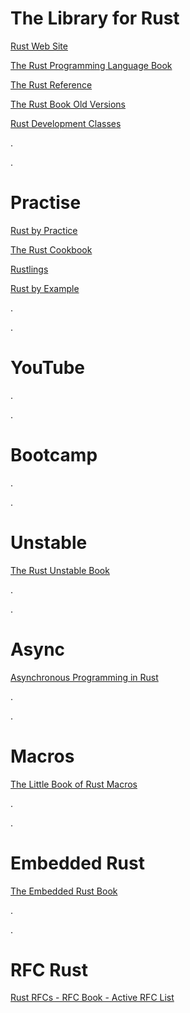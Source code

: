 # The Library for Rust

[Rust Web Site](https://www.rust-lang.org/learn)

[The Rust Programming Language Book](https://doc.rust-lang.org/book/)

[The Rust Reference](https://doc.rust-lang.org/stable/reference/introduction.html)

[The Rust Book Old Versions](https://doc.rust-lang.org/1.30.0/book/index.html)

[Rust Development Classes](https://rust-classes.com/preface)

.

.

# Practise

[Rust by Practice](https://practice.course.rs/why-exercise.html)

[The Rust Cookbook](https://rust-lang-nursery.github.io/rust-cookbook/)

[Rustlings](https://github.com/rust-lang/rustlings/)

[Rust by Example](https://doc.rust-lang.org/rust-by-example/index.html)

.

.

# YouTube


.

.
# Bootcamp


.

.
# Unstable

[The Rust Unstable Book](https://doc.rust-lang.org/nightly/unstable-book/)

.

.

# Async

[Asynchronous Programming in Rust](https://rust-lang.github.io/async-book/intro.html)

.

.

# Macros

[The Little Book of Rust Macros](https://veykril.github.io/tlborm/)

.

.

# Embedded Rust

[The Embedded Rust Book](https://docs.rust-embedded.org/book/intro/index.html)

.

.

# RFC Rust

[Rust RFCs - RFC Book - Active RFC List](https://rust-lang.github.io/rfcs/introduction.html)
